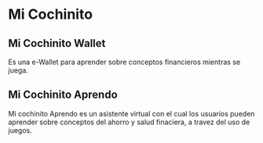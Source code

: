 # Mi Cochinito

## Mi Cochinito Wallet
Es una e-Wallet para aprender sobre conceptos financieros mientras se juega.

## Mi Cochinito Aprendo
Mi cochinito Aprendo es un asistente virtual con el cual los usuarios pueden aprender sobre conceptos del ahorro y salud finaciera, a travez del uso de juegos.
